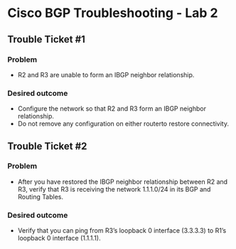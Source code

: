 # Cisco BGP Troubleshooting - Lab 2

## Trouble Ticket #1

### Problem
- R2 and R3 are unable to form an IBGP neighbor relationship. 

### Desired outcome
- Configure the network so that R2 and R3 form an IBGP neighbor relationship.
- Do not remove any configuration on either routerto restore connectivity.  

## Trouble Ticket #2

### Problem
- After you have restored the IBGP neighbor relationship between R2 and R3, verify that R3 is receiving the network 1.1.1.0/24 in its BGP and Routing Tables. 

### Desired outcome
- Verify that you can ping from R3’s loopback 0 interface (3.3.3.3) to R1’s loopback 0 interface (1.1.1.1).


